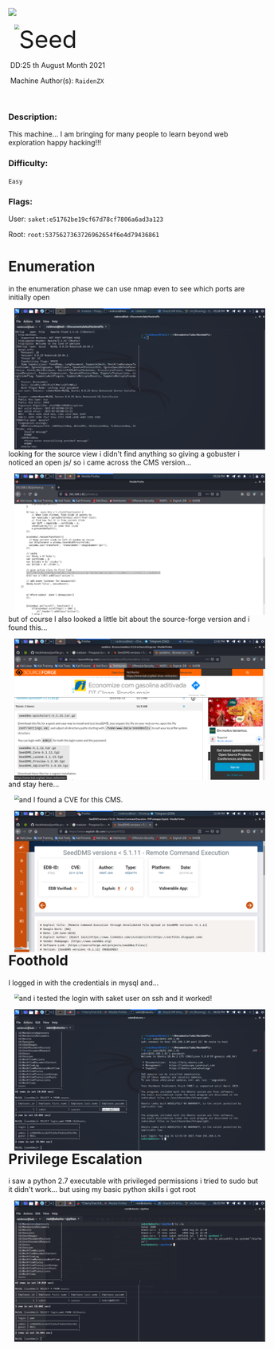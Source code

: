 ![](assets/banner.png)



<img src="assets/images/" style="margin-left: 20px; zoom: 60%;" align=left />    	<font size="10">Seed</font>

​		DD:25 th August Month 2021

​		Machine Author(s): `RaidenZX`

​		

 



### Description:

This machine...  I am bringing for many people to learn beyond web exploration
happy hacking!!!

### Difficulty:

`Easy`

### Flags:

User: `saket:e51762be19cf67d78cf7806a6ad3a123`

Root: `root:5375627363726962654f6e4d79436861`

# Enumeration

in the enumeration phase we can use nmap even to see which ports are initially open


<img src="assets/images/nmapscan.png" style="margin-left: 20px; zoom: 60%;" align=left />    


looking for the source view i didn't find anything so giving a gobuster i noticed an open js/ so i came across the CMS version...


<img src="assets/images/jsonfile.png" style="margin-left: 20px; zoom: 60%;" align=left />   


but of course I also looked a little bit about the source-forge version and i found this...


<img src="assets/images/settings.png" style="margin-left: 20px; zoom: 60%;" align=left />    


and stay here...


<img src="assets/images/settings_xml.png" style="margin-left: 20px; zoom: 60%;" align=left /> 


and I found a CVE for this CMS.


<img src="assets/images/CVE.png" style="margin-left: 20px; zoom: 60%;" align=left />

# Foothold

I logged in with the credentials in mysql and...

<img src="assets/images/mysql.png" style="margin-left: 20px; zoom: 60%;" align=left /> 

and i tested the login with saket user on ssh and it worked!

<img src="assets/images/ssh.png" style="margin-left: 20px; zoom: 60%;" align=left /> 

# Privilege Escalation

i saw a python 2.7 executable with privileged permissions i tried to sudo but it didn't work... but using my basic python skills i got root

<img src="assets/images/root.png" style="margin-left: 20px; zoom: 60%;" align=left /> 

